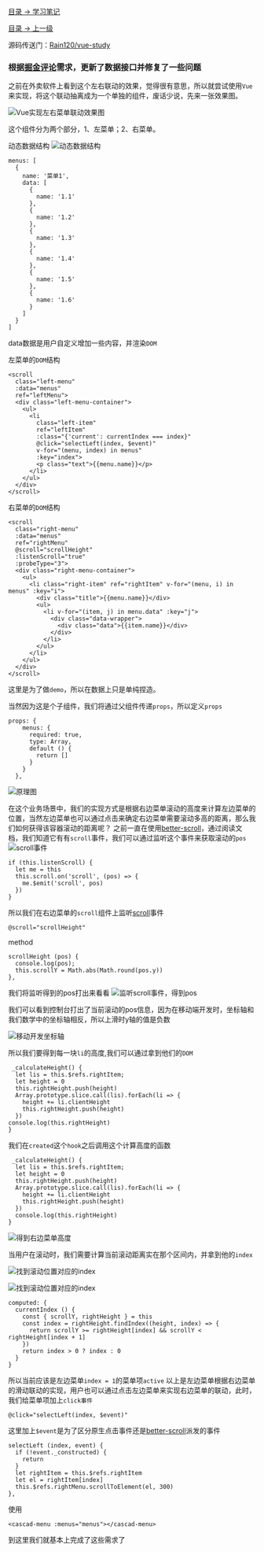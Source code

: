 <!--
 * @Author: Rainy
 * @Github: https://github.com/Rain120
 * @Date: 2019-01-20 16:30:53
 * @LastEditTime: 2019-10-19 12:01:46
 -->
<!-- 
[知乎](https://www.zhihu.com/people/yan-yang-nian-hua-120/activities)

[个人博客](https://rain120.github.io/)

[Github](https://github.com/Rain120)
-->

[目录 -> 学习笔记](notes/guide.md)

[目录 -> 上一级](notes/vue/guide.md)

源码传送门：[Rain120/vue-study](https://github.com/Rain120/vue-study/blob/master/my-project/src/components/cascad-menu.vue)

### 根据[掘金评论](https://juejin.im/post/5b6ea54cf265da0f6436f77a#comment)需求，更新了数据接口并修复了一些问题

之前在外卖软件上看到这个左右联动的效果，觉得很有意思，所以就尝试使用`Vue`来实现，将这个联动抽离成为一个单独的组件，废话少说，先来一张效果图。

![Vue实现左右菜单联动效果图](1.gif)

这个组件分为两个部分，1、左菜单；2、右菜单。

动态数据结构
![动态数据结构](2.jpeg)

```
menus: [
  {
    name: '菜单1',
    data: [
      {
        name: '1.1'
      },
      {
        name: '1.2'
      },
      {
        name: '1.3'
      },
      {
        name: '1.4'
      },
      {
        name: '1.5'
      },
      {
        name: '1.6'
      }
    ]
  }
]
```

data数据是用户自定义增加一些内容，并渲染`DOM`

左菜单的`DOM`结构
```
<scroll
  class="left-menu"
  :data="menus"
  ref="leftMenu">
  <div class="left-menu-container">
    <ul>
      <li
        class="left-item"
        ref="leftItem"
        :class="{'current': currentIndex === index}"
        @click="selectLeft(index, $event)"
        v-for="(menu, index) in menus"
        :key="index">
        <p class="text">{{menu.name}}</p>
      </li>
    </ul>
  </div>
</scroll>
```

右菜单的`DOM`结构

```
<scroll
  class="right-menu"
  :data="menus" 
  ref="rightMenu"
  @scroll="scrollHeight"
  :listenScroll="true"
  :probeType="3">
  <div class="right-menu-container">
    <ul>
      <li class="right-item" ref="rightItem" v-for="(menu, i) in menus" :key="i">
        <div class="title">{{menu.name}}</div>
        <ul>
          <li v-for="(item, j) in menu.data" :key="j">
            <div class="data-wrapper">
              <div class="data">{{item.name}}</div>
            </div>
          </li>
        </ul>
      </li>
    </ul>
  </div>
</scroll>
```

这里是为了做`demo`，所以在数据上只是单纯捏造。

当然因为这是个子组件，我们将通过父组件传递`props`，所以定义`props`
```
props: {
    menus: {
      required: true,
      type: Array,
      default () {
        return []
      }
    }
  },
```

![原理图](3.jpeg)

在这个业务场景中，我们的实现方式是根据右边菜单滚动的高度来计算左边菜单的位置，当然左边菜单也可以通过点击来确定右边菜单需要滚动多高的距离，那么我们如何获得该容器滚动的距离呢？
之前一直在使用[better-scroll](https://ustbhuangyi.github.io/better-scroll/doc/zh-hans/)，通过阅读文档，我们知道它有有`scroll`事件，我们可以通过监听这个事件来获取滚动的`pos`
![scroll事件](4.jpeg)

```
if (this.listenScroll) {
  let me = this
  this.scroll.on('scroll', (pos) => {
    me.$emit('scroll', pos)
  })
}
```

所以我们在右边菜单的`scroll`组件上监听[scroll](https://ustbhuangyi.github.io/better-scroll/doc/zh-hans/events.html#scroll)事件
```
@scroll="scrollHeight"
```

method
```
scrollHeight (pos) {
  console.log(pos);
  this.scrollY = Math.abs(Math.round(pos.y))
},
```

我们将监听得到的pos打出来看看
![监听scroll事件，得到pos](5.gif)

我们可以看到控制台打出了当前滚动的pos信息，因为在移动端开发时，坐标轴和我们数学中的坐标轴相反，所以上滑时y轴的值是负数

![移动开发坐标轴](6.jpeg)

所以我们要得到每一块`li`的高度,我们可以通过拿到他们的`DOM `
```
 _calculateHeight() {
  let lis = this.$refs.rightItem;
  let height = 0
  this.rightHeight.push(height)
  Array.prototype.slice.call(lis).forEach(li => {
    height += li.clientHeight
    this.rightHeight.push(height)
  })
console.log(this.rightHeight)
}
```

我们在`created`这个`hook`之后调用这个计算高度的函数
```
 _calculateHeight() {
  let lis = this.$refs.rightItem;
  let height = 0
  this.rightHeight.push(height)
  Array.prototype.slice.call(lis).forEach(li => {
    height += li.clientHeight
    this.rightHeight.push(height)
  })
  console.log(this.rightHeight)
}
```

![得到右边菜单高度](7.jpeg)

当用户在滚动时，我们需要计算当前滚动距离实在那个区间内，并拿到他的`index`

![找到滚动位置对应的index](8.jpeg)

![找到滚动位置对应的index](9.jpeg)

```
computed: {
  currentIndex () {
    const { scrollY, rightHeight } = this
    const index = rightHeight.findIndex((height, index) => {
      return scrollY >= rightHeight[index] && scrollY < rightHeight[index + 1]
    })
    return index > 0 ? index : 0
  }
}
```

所以当前应该是左边菜单`index = 1`的菜单项`active`
以上是左边菜单根据右边菜单的滑动联动的实现，用户也可以通过点击左边菜单来实现右边菜单的联动，此时，我们给菜单项加上`click事件`
```
@click="selectLeft(index, $event)"
```

这里加上`$event`是为了区分原生点击事件还是[better-scroll](https://ustbhuangyi.github.io/better-scroll/doc/zh-hans/)派发的事件
```
selectLeft (index, event) {
  if (!event._constructed) {
    return
  }
  let rightItem = this.$refs.rightItem
  let el = rightItem[index]
  this.$refs.rightMenu.scrollToElement(el, 300)
},
```

使用
```
<cascad-menu :menus="menus"></cascad-menu>
```

到这里我们就基本上完成了这些需求了



